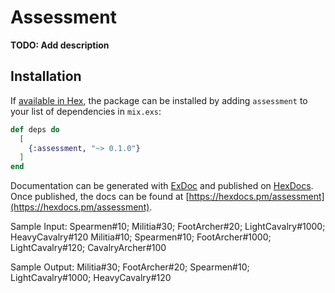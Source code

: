 # Assessment

**TODO: Add description**

## Installation

If [available in Hex](https://hex.pm/docs/publish), the package can be installed
by adding `assessment` to your list of dependencies in `mix.exs`:

```elixir
def deps do
  [
    {:assessment, "~> 0.1.0"}
  ]
end
```

Documentation can be generated with [ExDoc](https://github.com/elixir-lang/ex_doc)
and published on [HexDocs](https://hexdocs.pm). Once published, the docs can
be found at [https://hexdocs.pm/assessment](https://hexdocs.pm/assessment).



Sample Input:
Spearmen#10; Militia#30; FootArcher#20; LightCavalry#1000; HeavyCavalry#120 
Militia#10; Spearmen#10; FootArcher#1000; LightCavalry#120; CavalryArcher#100

Sample Output:
Militia#30; FootArcher#20; Spearmen#10; LightCavalry#1000; HeavyCavalry#120


